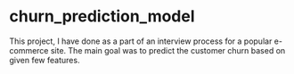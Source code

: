 # churn_prediction_model
This project, I have done as a part of an interview process for a popular e-commerce site. The main goal was to predict the customer churn based on given few features.
